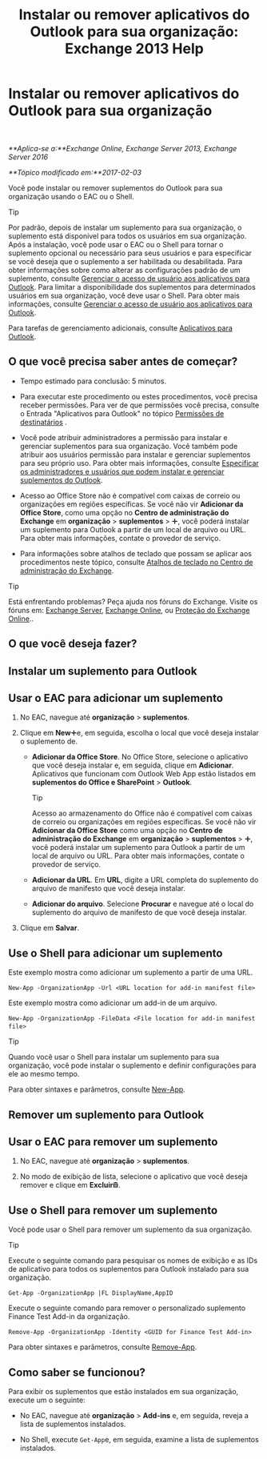 ﻿---
title: 'Instalar ou remover aplicativos do Outlook para sua organização: Exchange 2013 Help'
TOCTitle: Instalar ou remover aplicativos do Outlook para sua organização
ms:assetid: 112f3ef7-9943-4a1e-8a42-e08e8e9f67f4
ms:mtpsurl: https://technet.microsoft.com/pt-br/library/JJ943752(v=EXCHG.150)
ms:contentKeyID: 52058790
ms.date: 05/22/2018
mtps_version: v=EXCHG.150
ms.translationtype: MT
---

# Instalar ou remover aplicativos do Outlook para sua organização

 

_**Aplica-se a:**Exchange Online, Exchange Server 2013, Exchange Server 2016_

_**Tópico modificado em:**2017-02-03_

Você pode instalar ou remover suplementos do Outlook para sua organização usando o EAC ou o Shell.


> [!TIP]
> Por padrão, depois de instalar um suplemento para sua organização, o suplemento está disponível para todos os usuários em sua organização. Após a instalação, você pode usar o EAC ou o Shell para tornar o suplemento opcional ou necessário para seus usuários e para especificar se você deseja que o suplemento a ser habilitada ou desabilitada. Para obter informações sobre como alterar as configurações padrão de um suplemento, consulte <A href="manage-user-access-to-add-ins-for-outlook-exchange-online-help.md">Gerenciar o acesso de usuário aos aplicativos para Outlook</A>. Para limitar a disponibilidade dos suplementos para determinados usuários em sua organização, você deve usar o Shell. Para obter mais informações, consulte <A href="manage-user-access-to-add-ins-for-outlook-exchange-online-help.md">Gerenciar o acesso de usuário aos aplicativos para Outlook</A>.



Para tarefas de gerenciamento adicionais, consulte [Aplicativos para Outlook](add-ins-for-outlook-exchange-2013-help.md).

## O que você precisa saber antes de começar?

  - Tempo estimado para conclusão: 5 minutos.

  - Para executar este procedimento ou estes procedimentos, você precisa receber permissões. Para ver de que permissões você precisa, consulte o Entrada "Aplicativos para Outlook" no tópico [Permissões de destinatários](recipients-permissions-exchange-2013-help.md) .

  - Você pode atribuir administradores a permissão para instalar e gerenciar suplementos para sua organização. Você também pode atribuir aos usuários permissão para instalar e gerenciar suplementos para seu próprio uso. Para obter mais informações, consulte [Especificar os administradores e usuários que podem instalar e gerenciar suplementos do Outlook](specify-the-administrators-and-users-who-can-install-and-manage-add-ins-for-outlook-exchange-2013-help.md).

  - Acesso ao Office Store não é compatível com caixas de correio ou organizações em regiões específicas. Se você não vir **Adicionar da Office Store**, como uma opção no **Centro de administração do Exchange** em **organização** \> **suplementos** \> ![Ícone Adicionar](images/JJ218640.c1e75329-d6d7-4073-a27d-498590bbb558(EXCHG.150).gif "Ícone Adicionar"), você poderá instalar um suplemento para Outlook a partir de um local de arquivo ou URL. Para obter mais informações, contate o provedor de serviço.

  - Para informações sobre atalhos de teclado que possam se aplicar aos procedimentos neste tópico, consulte [Atalhos de teclado no Centro de administração do Exchange](keyboard-shortcuts-in-the-exchange-admin-center-exchange-online-protection-help.md).


> [!TIP]
> Está enfrentando problemas? Peça ajuda nos fóruns do Exchange. Visite os fóruns em: <A href="https://go.microsoft.com/fwlink/p/?linkid=60612">Exchange Server</A>, <A href="https://go.microsoft.com/fwlink/p/?linkid=267542">Exchange Online</A>, ou <A href="https://go.microsoft.com/fwlink/p/?linkid=285351">Proteção do Exchange Online</A>..



## O que você deseja fazer?

## Instalar um suplemento para Outlook

## Usar o EAC para adicionar um suplemento

1.  No EAC, navegue até **organização** \> **suplementos**.

2.  Clique em **New**![Ícone Adicionar](images/JJ218640.c1e75329-d6d7-4073-a27d-498590bbb558(EXCHG.150).gif "Ícone Adicionar")e, em seguida, escolha o local que você deseja instalar o suplemento de.
    
      - **Adicionar da Office Store**. No Office Store, selecione o aplicativo que você deseja instalar e, em seguida, clique em **Adicionar**. Aplicativos que funcionam com Outlook Web App estão listados em **suplementos do Office e SharePoint** \> **Outlook**.
        

        > [!TIP]
        > Acesso ao armazenamento do Office não é compatível com caixas de correio ou organizações em regiões específicas. Se você não vir <STRONG>Adicionar da Office Store</STRONG> como uma opção no <STRONG>Centro de administração do Exchange</STRONG> em <STRONG>organização</STRONG> &gt; <STRONG>suplementos</STRONG> &gt; <IMG title="Ícone Adicionar" alt="Ícone Adicionar" src="images/JJ218640.c1e75329-d6d7-4073-a27d-498590bbb558(EXCHG.150).gif">, você poderá instalar um suplemento para Outlook a partir de um local de arquivo ou URL. Para obter mais informações, contate o provedor de serviço.

    
      - **Adicionar da URL**. Em **URL**, digite a URL completa do suplemento do arquivo de manifesto que você deseja instalar.
    
      - **Adicionar do arquivo**. Selecione **Procurar** e navegue até o local do suplemento do arquivo de manifesto de que você deseja instalar.

3.  Clique em **Salvar**.

## Use o Shell para adicionar um suplemento

Este exemplo mostra como adicionar um suplemento a partir de uma URL.

    New-App -OrganizationApp -Url <URL location for add-in manifest file>

Este exemplo mostra como adicionar um add-in de um arquivo.

    New-App -OrganizationApp -FileData <File location for add-in manifest file>


> [!TIP]
> Quando você usar o Shell para instalar um suplemento para sua organização, você pode instalar o suplemento e definir configurações para ele ao mesmo tempo.



Para obter sintaxes e parâmetros, consulte [New-App](https://technet.microsoft.com/pt-br/library/jj218722\(v=exchg.150\)).

## Remover um suplemento para Outlook

## Usar o EAC para remover um suplemento

1.  No EAC, navegue até **organização** \> **suplementos**.

2.  No modo de exibição de lista, selecione o aplicativo que você deseja remover e clique em **Excluir**![Excluir ícone](images/JJ673559.14f639f6-61e8-4418-bbfb-0db14de9d2f5(EXCHG.150).gif "Excluir ícone").

## Use o Shell para remover um suplemento

Você pode usar o Shell para remover um suplemento da sua organização.


> [!TIP]
> Execute o seguinte comando para pesquisar os nomes de exibição e as IDs de aplicativo para todos os suplementos para Outlook instalado para sua organização.



    Get-App -OrganizationApp |FL DisplayName,AppID

Execute o seguinte comando para remover o personalizado suplemento Finance Test Add-in da organização.

    Remove-App -OrganizationApp -Identity <GUID for Finance Test Add-in>

Para obter sintaxes e parâmetros, consulte [Remove-App](https://technet.microsoft.com/pt-br/library/jj218709\(v=exchg.150\)).

## Como saber se funcionou?

Para exibir os suplementos que estão instalados em sua organização, execute um o seguinte:

  - No EAC, navegue até **organização** \> **Add-ins** e, em seguida, reveja a lista de suplementos instalados.

  - No Shell, execute `Get-App`e, em seguida, examine a lista de suplementos instalados.


